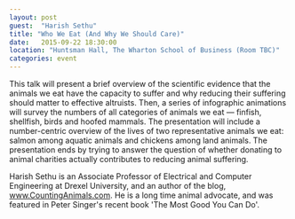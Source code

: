 ```yaml
---
layout: post
guest:  "Harish Sethu"
title: "Who We Eat (And Why We Should Care)"
date:   2015-09-22 18:30:00
location: "Huntsman Hall, The Wharton School of Business (Room TBC)"
categories: event
---
```

This talk will present a brief overview of the scientific evidence that the animals we eat have the capacity to suffer and why reducing their suffering should matter to effective altruists. Then, a series of infographic animations will survey the numbers of all categories of animals we eat — finfish, shellfish, birds and hoofed mammals. The presentation will include a number-centric overview of the lives of two representative animals we eat: salmon among aquatic animals and chickens among land animals. The presentation ends by trying to answer the question of whether donating to animal charities actually contributes to reducing animal suffering.

Harish Sethu is an Associate Professor of Electrical and Computer Engineering at Drexel University, and an author of the blog, www.CountingAnimals.com. He is a long time animal advocate, and was featured in Peter Singer's recent book 'The Most Good You Can Do'.

